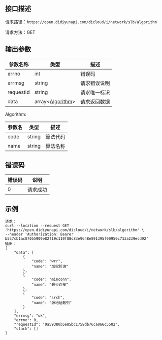 ## 接口描述

请求路径：`https://open.didiyunapi.com/dicloud/i/network/slb/algorithm`

请求方法：GET

## 输出参数

| 参数名称  | 类型                            | 描述         |
| --------- | ------------------------------- | ------------ |
| errno     | int                             | 错误码       |
| errmsg    | string                          | 请求错误说明 |
| requestId | string                          | 请求唯一标识 |
| data      | array\<[Algorithm](#Algorithm)> | 请求返回数据 |

<span id="Algorithm"></span>
Algorithm:

| 参数名 | 类型   | 描述     |
| ------ | ------ | -------- |
| code   | string | 算法代码 |
| name   | string | 算法名称 |

## 错误码

| 错误码 | 说明     |
| ------ | -------- |
| 0      | 请求成功 |

## 示例

```
请求：
curl --location --request GET 'https://open.didiyunapi.com/dicloud/i/network/slb/algorithm' \
--header 'Authorization: Bearer b557cb1ac87055909e82f19c119f88c83e9648e891395f00950c713a239ecd92'
输出：
{
    "data": [
        {
            "code": "wrr",
            "name": "加权轮询"
        },
        {
            "code": "minconn",
            "name": "最少连接"
        },
        {
            "code": "srch",
            "name": "源地址散列"
        }
    ],
    "errmsg": "ok",
    "errno": 0,
    "requestId": "0a59380b5e85bc1758db76ca066c5502",
    "stack": []
}
```